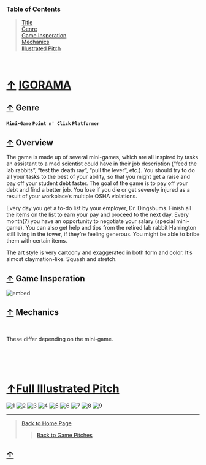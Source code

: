 ### Table of Contents
> [Title](#-IGORAMA)<br />
> [Genre](#-genre)<br />
> [Game Insperation](#-game-insperation)<br />
> [Mechanics](#-mechanics)<br />
> [Illustrated Pitch](#full-illustrated-pitch)

<br />

# [↑](#table-of-contents) [IGORAMA][IGORAMA]

## [↑](#table-of-contents) Genre
#### ` Mini-Game ` ` Point n' Click ` ` Platformer `

## [↑](#table-of-contents) Overview
The game is made up of several mini-games, which are all inspired by tasks an assistant to a mad scientist could have in their job description (“feed the lab rabbits”, “test the death ray”, “pull the lever”, etc.). You should try to do all your tasks to the best of your ability, so that you might get a raise and pay off your student debt faster. The goal of the game is to pay off your debt and find a better job. You lose if you die or get severely injured as a result of your workplace’s multiple OSHA violations.

Every day you get a to-do list by your employer, Dr. Dingsbums. Finish all the items on the list to earn your pay and proceed to the next day. Every month(?) you have an opportunity to negotiate your salary (special mini-game). You can also get help and tips from the retired lab rabbit Harrington still living in the tower, if they’re feeling generous. You might be able to bribe them with certain items.

The art style is very cartoony and exaggerated in both form and color. It’s almost claymation-like. Squash and stretch. 

## [↑](#table-of-contents) Game Insperation

![embed](https://github.com/GDD450-Team-Omega/Assets/blob/master/Game%20Pitches/Files/IGORAMA%20Pitch/0004.jpg)

## [↑](#table-of-contents) Mechanics
<br />

These differ depending on the mini-game.

<br /><br /><br />

# [↑](#table-of-contents)[Full Illustrated Pitch](https://github.com/GDD450-Team-Omega/Assets/blob/master/Game%20Pitches/Files/IGORAMA%20Pitch.pdf)
![1](Files/IGORAMA%20Pitch/0001.jpg)
![2](Files/IGORAMA%20Pitch/0002.jpg)
![3](Files/IGORAMA%20Pitch/0003.jpg)
![4](Files/IGORAMA%20Pitch/0004.jpg)
![5](Files/IGORAMA%20Pitch/0005.jpg)
![6](Files/IGORAMA%20Pitch/0006.jpg)
![7](Files/IGORAMA%20Pitch/0007.jpg)
![8](Files/IGORAMA%20Pitch/0008.jpg)
![9](Files/IGORAMA%20Pitch/0009.jpg)
___

> [Back to Home Page](https://github.com/GDD450-Team-Omega)
>> [Back to Game Pitches](https://github.com/GDD450-Team-Omega/Assets/tree/master/Game%20Pitches)
>> 
## [↑](#table-of-contents)

[IGORAMA]: Files/IGORAMA%20Pitch/IGORAMA%20Pitch.pdf "Click here for full PDF Pitch"
